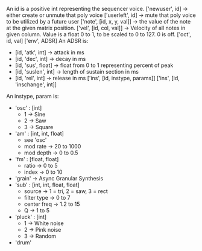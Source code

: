 An id is a positive int representing the sequencer voice.
['newuser', id] -> either create or unmute that poly voice
['userleft', id] -> mute that poly voice to be utilized by a future user
['note', [id, x, y, val]] -> the value of the note at the given matrix position.
['vel', [id, col, val]] -> Velocity of all notes in given column. Value is a float 0 to 1, to be scaled to 0 to 127. 0 is off.
['oct', id, val]
['env', ADSR]
An ADSR is:
- [id, 'atk', int] -> attack in ms
- [id, 'dec', int] -> decay in ms
- [id, 'sus', float] -> float from 0 to 1 representing percent of peak
- [id, 'suslen', int] -> length of sustain section in ms
- [id, 'rel', int] -> release in ms
['ins', [id, instype, params]]
['ins', [id, 'inschange', int]]

An instype, param is:
- 'osc' : [int]
  - 1 -> Sine
  - 2 -> Saw
  - 3 -> Square
- 'am' : [int, int, float]
  - see 'osc'
  - mod rate -> 20 to 1000
  - mod depth -> 0 to 0.5
- 'fm' : [float, float]
  - ratio -> 0 to 5
  - index -> 0 to 10
- 'grain' -> Async Granular Synthesis
- 'sub' : [int, int, float, float]
  - source -> 1 = tri, 2 = saw, 3 = rect
  - filter type -> 0 to 7
  - center freq -> 1.2 to 15
  - Q -> 1 to 5
- 'pluck' : [int]
  - 1 -> White noise
  - 2 -> Pink noise
  - 3 -> Random
- 'drum'